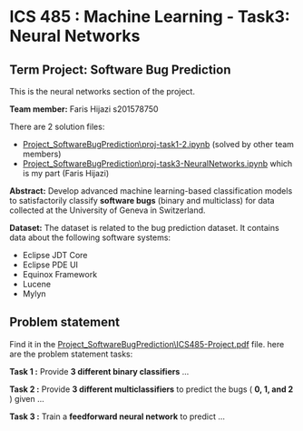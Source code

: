 # ICS 485 : Machine Learning - Task3: Neural Networks

## Term Project: Software Bug Prediction

This is the neural networks section of the project.

**Team member:** Faris Hijazi s201578750

There are 2 solution files:
- [Project_SoftwareBugPrediction\proj-task1-2.ipynb]() (solved by other team members)
- [Project_SoftwareBugPrediction\proj-task3-NeuralNetworks.ipynb]() which is my part (Faris Hijazi)

**Abstract:** Develop advanced machine learning-based classification models to
satisfactorily classify **software bugs** (binary and multiclass) for data collected at the
University of Geneva in Switzerland.

**Dataset:** The dataset is related to the bug prediction dataset. It contains data about the
following software systems:
- Eclipse JDT Core
- Eclipse PDE UI
- Equinox Framework
- Lucene
- Mylyn

## Problem statement

Find it in the [Project_SoftwareBugPrediction\ICS485-Project.pdf]() file.
here are the problem statement tasks:

**Task 1 :** Provide **3 different binary classifiers** ...

**Task 2 :** Provide **3 different multiclassifiers** to predict the bugs ( **0, 1, and 2** ) given ...

**Task 3 :** Train a **feedforward neural network** to predict ...

